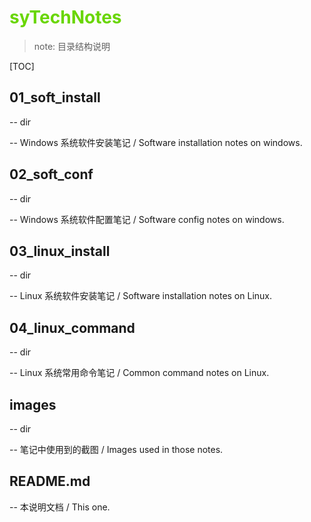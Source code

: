 # <font color=#69D600>syTechNotes </font>

> note: 目录结构说明

[TOC]

## 01_soft_install

-- dir

-- Windows 系统软件安装笔记 / Software installation notes on windows.



## 02_soft_conf

-- dir

-- Windows 系统软件配置笔记 / Software config notes on windows.



## 03_linux_install

-- dir

-- Linux 系统软件安装笔记 / Software installation notes on Linux.



## 04_linux_command

-- dir

-- Linux 系统常用命令笔记 / Common command notes on Linux.



## images

-- dir

-- 笔记中使用到的截图 / Images used in those notes.





## README.md

-- 本说明文档 / This one.

